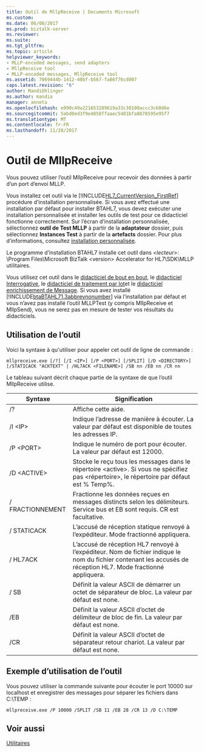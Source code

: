 ```yaml
---
title: Outil de MllpReceive | Documents Microsoft
ms.custom: 
ms.date: 06/08/2017
ms.prod: biztalk-server
ms.reviewer: 
ms.suite: 
ms.tgt_pltfrm: 
ms.topic: article
helpviewer_keywords:
- MLLP-encoded messages, send adapters
- MllpReceive tool
- MLLP-encoded messages, MllpReceive tool
ms.assetid: 7069444b-1412-40bf-b567-fa86f76cd007
caps.latest.revision: "6"
author: MandiOhlinger
ms.author: mandia
manager: anneta
ms.openlocfilehash: e990c49a221653289619a33c30100accc3c68d6e
ms.sourcegitcommit: 5abd0ed3f9e4858ffaaec5481bfa8878595e95f7
ms.translationtype: MT
ms.contentlocale: fr-FR
ms.lasthandoff: 11/28/2017
---
```

# <a name="mllpreceive-tool"></a>Outil de MllpReceive
Vous pouvez utiliser l’outil MllpReceive pour recevoir des données à partir d’un port d’envoi MLLP.  
  
 Vous installez cet outil via le [!INCLUDE[HL7_CurrentVersion_FirstRef](../../includes/hl7-currentversion-firstref-md.md)] procédure d’installation personnalisée. Si vous avez effectué une installation par défaut pour installer BTAHL7, vous devez exécuter une installation personnalisée et installer les outils de test pour ce didacticiel fonctionne correctement. Sur l’écran d’installation personnalisée, sélectionnez **outil de Test MLLP** à partir de la **adaptateur** dossier, puis sélectionnez **Instances Test** à partir de la **artefacts** dossier. Pour plus d’informations, consultez [installation personnalisée](http://msdn.microsoft.com/library/e55c86e1-af63-49ba-8510-d177e1b96692).  
  
 Le programme d’installation BTAHL7 installe cet outil dans  *\<lecteur\>*: \Program Files\Microsoft BizTalk \<version\> Accelerator for HL7\SDK\MLLP utilitaires.  
  
 Vous utilisez cet outil dans le [didacticiel de bout en bout](../../adapters-and-accelerators/accelerator-hl7/end-to-end-tutorial1.md), le [didacticiel Interrogative](../../adapters-and-accelerators/accelerator-hl7/interrogative-tutorial.md), le [didacticiel de traitement par lot](../../adapters-and-accelerators/accelerator-hl7/batching-tutorial.md)et le [didacticiel enrichissement de Message](../../adapters-and-accelerators/accelerator-hl7/message-enrichment-tutorial.md). Si vous avez installé [!INCLUDE[btaBTAHL71.3abbrevnonumber](../../includes/btabtahl71-3abbrevnonumber-md.md)] via l’installation par défaut et vous n’avez pas installé l’outil MLLPTest (y compris MllpReceive et MllpSend), vous ne serez pas en mesure de tester vos résultats du didacticiels.  
  
## <a name="tool-usage"></a>Utilisation de l’outil  
 Voici la syntaxe à qu'utiliser pour appeler cet outil de ligne de commande :  
  
```  
mllpreceive.exe [/?] [/I <IP>] [/P <PORT>] [/SPLIT] [/D <DIRECTORY>] [/STATICACK "ACKTEXT" | /HL7ACK <FILENAME>] /SB nn /EB nn /CR nn  
```  
  
 Le tableau suivant décrit chaque partie de la syntaxe de que l’outil MllpReceive utilise.  
  
|Syntaxe|Signification|  
|------------|-------------|  
|/?|Affiche cette aide.|  
|/I \<IP\>|Indique l’adresse de manière à écouter. La valeur par défaut est disponible de toutes les adresses IP.|  
|/P \<PORT\>|Indique le numéro de port pour écouter. La valeur par défaut est 12000.|  
|/D \<ACTIVE\>|Stocke le reçu tous les messages dans le répertoire \<active\>. Si vous ne spécifiez pas \<répertoire\>, le répertoire par défaut est % Temp%.|  
|/ FRACTIONNEMENT|Fractionne les données reçues en messages distincts selon les délimiteurs. Service bus et EB sont requis. CR est facultative.|  
|/ STATICACK|L’accusé de réception statique renvoyé à l’expéditeur. Mode fractionné appliquera.|  
|/ HL7ACK|L’accusé de réception HL7 renvoyé à l’expéditeur. Nom de fichier indique le nom du fichier contenant les accusés de réception HL7. Mode fractionné appliquera.|  
|/ SB|Définit la valeur ASCII de démarrer un octet de séparateur de bloc. La valeur par défaut est none.|  
|/EB|Définit la valeur ASCII d’octet de délimiteur de bloc de fin. La valeur par défaut est none.|  
|/CR|Définit la valeur ASCII d’octet de séparateur retour chariot. La valeur par défaut est none.|  
  
## <a name="example-of-tool-use"></a>Exemple d’utilisation de l’outil  
 Vous pouvez utiliser la commande suivante pour écouter le port 10000 sur localhost et enregistrer des messages pour séparer les fichiers dans C:\TEMP :  
  
```  
mllpreceive.exe /P 10000 /SPLIT /SB 11 /EB 28 /CR 13 /D C:\TEMP  
```  
  
## <a name="see-also"></a>Voir aussi  
 [Utilitaires](../../adapters-and-accelerators/accelerator-hl7/utilities2.md)
